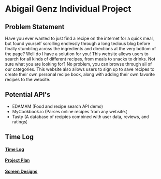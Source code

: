 # Abigail Genz Individual Project

## Problem Statement

Have you ever wanted to just find a recipe on the internet for a quick meal, but found yourself scrolling endlessly 
through a long tedious blog before finally stumbling across the ingredients and directions at the very bottom 
of the page? Well do I have a solution for you! This website allows users to search for all kinds of different recipes, 
from meals to snacks to drinks. Not sure what you are looking for? No problem, you can browse through all of our
categories. This website also allows users to sign up to save recipes to create their own personal recipe book, 
along with adding their own favorite recipes to the website.

## Potential API's

- EDAMAM (Food and recipe search API demo)
- MyCookbook.io (Parses online recipes from any website.)
- Tasty (A database of recipies combined with user data, reviews, and ratings)

## Time Log

#### [Time Log](Timelog.md)
#### [Project Plan](ProjctPlan.md)
#### [Screen Designs](DesignDocuments/Screens.md)
